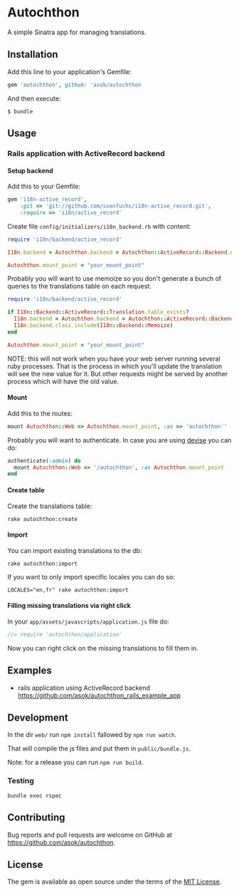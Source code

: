 # Autochthon

A simple Sinatra app for managing translations.

## Installation

Add this line to your application's Gemfile:

```ruby
gem 'autochthon', github: 'asok/autochthon
```

And then execute:

    $ bundle

## Usage

### Rails application with ActiveRecord backend

#### Setup backend

Add this to your Gemfile:

```rb
gem 'i18n-active_record',
    :git => 'git://github.com/svenfuchs/i18n-active_record.git',
    :require => 'i18n/active_record'
```

Create file `config/initializers/i18n_backend.rb` with content:

```rb
require 'i18n/backend/active_record'

I18n.backend = Autochthon.backend = Autochthon::ActiveRecord::Backend.new

Autochthon.mount_point = "your_mount_point"
```

Probably you will want to use memoize so you don't generate a bunch of queries to the translations table on each request:

```rb
require 'i18n/backend/active_record'

if I18n::Backend::ActiveRecord::Translation.table_exists?
  I18n.backend = Autochthon.backend = Autochthon::ActiveRecord::Backend.new
  I18n.backend.class.include(I18n::Backend::Memoize)
end

Autochthon.mount_point = "your_mount_point"
```

NOTE: this will not work when you have your web server running several ruby processes.
That is the process in which you'll update the translation will see the new value for it. But other requests might be served by another process which will have the old value.

#### Mount

Add this to the routes:

```rb
mount Autochthon::Web => Autochthon.mount_point, :as => 'autochthon''
```

Probably you will want to authenticate. In case you are using [devise](https://github.com/plataformatec/devise) you can do:

```rb
authenticate(:admin) do
  mount Autochthon::Web => '/autochthon', :as Autochthon.mount_point
end
```

#### Create table

Create the translations table:

```
rake autochthon:create
```

#### Import

You can import existing translations to the db:

```
rake autochthon:import
```

If you want to only import specific locales you can do so:

```
LOCALES="en,fr" rake autochthon:import
```

#### Filling missing translations via right click

In your `app/assets/javascripts/application.js` file do:

```js
//= require 'autochthon/application'
```

Now you can right click on the missing translations to fill them in.

## Examples

* rails application using ActiveRecord backend https://github.com/asok/autochthon_rails_example_app

## Development

In the dir `web/` run `npm install` fallowed by `npm run watch`.

That will compile the js files and put them in `public/bundle.js`.

Note: for a release you can run `npm run build`.

### Testing

`bundle exec rspec`

## Contributing

Bug reports and pull requests are welcome on GitHub at https://github.com/asok/autochthon.


## License

The gem is available as open source under the terms of the [MIT License](http://opensource.org/licenses/MIT).
